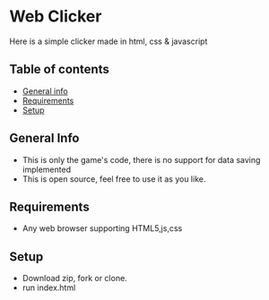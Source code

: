 # Web Clicker
Here is a simple clicker made in html, css &amp; javascript

## Table of contents
* [General info](#general-info)
* [Requirements](#requirements)
* [Setup](#setup)

## General Info
* This is only the game's code, there is no support for data saving implemented
* This is open source, feel free to use it as you like.

## Requirements
* Any web browser supporting HTML5,js,css

## Setup
* Download zip, fork or clone.
* run index.html
